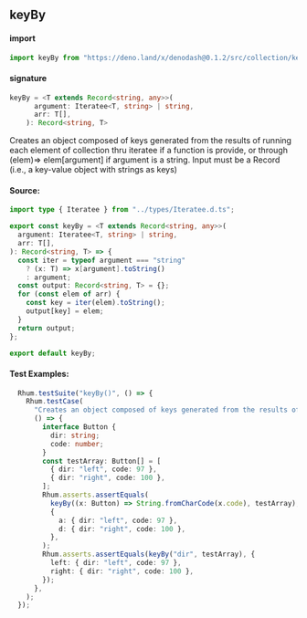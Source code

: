 
## keyBy

#### import
```typescript
import keyBy from "https://deno.land/x/denodash@0.1.2/src/collection/keyBy.ts"
```

#### signature
```typescript
keyBy = <T extends Record<string, any>>(
      argument: Iteratee<T, string> | string,
      arr: T[],
    ): Record<string, T>
```

Creates an object composed of keys generated from the results of running each element of collection thru iteratee if a function is provide, or through (elem)=> elem[argument] if argument is a string. Input must be a Record (i.e., a key-value object with strings as keys)

#### Source:

```typescript
import type { Iteratee } from "../types/Iteratee.d.ts";

export const keyBy = <T extends Record<string, any>>(
  argument: Iteratee<T, string> | string,
  arr: T[],
): Record<string, T> => {
  const iter = typeof argument === "string"
    ? (x: T) => x[argument].toString()
    : argument;
  const output: Record<string, T> = {};
  for (const elem of arr) {
    const key = iter(elem).toString();
    output[key] = elem;
  }
  return output;
};

export default keyBy;

```

#### Test Examples: 

```typescript
  Rhum.testSuite("keyBy()", () => {
    Rhum.testCase(
      "Creates an object composed of keys generated from the results of running each element of collection thru iteratee.",
      () => {
        interface Button {
          dir: string;
          code: number;
        }
        const testArray: Button[] = [
          { dir: "left", code: 97 },
          { dir: "right", code: 100 },
        ];
        Rhum.asserts.assertEquals(
          keyBy((x: Button) => String.fromCharCode(x.code), testArray),
          {
            a: { dir: "left", code: 97 },
            d: { dir: "right", code: 100 },
          },
        );
        Rhum.asserts.assertEquals(keyBy("dir", testArray), {
          left: { dir: "left", code: 97 },
          right: { dir: "right", code: 100 },
        });
      },
    );
  });
```

  